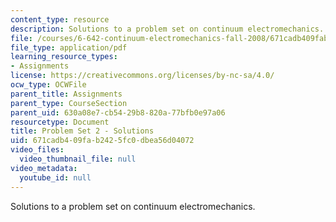 ```yaml
---
content_type: resource
description: Solutions to a problem set on continuum electromechanics.
file: /courses/6-642-continuum-electromechanics-fall-2008/671cadb409fab2425fc0dbea56d04072_pset2_soln.pdf
file_type: application/pdf
learning_resource_types:
- Assignments
license: https://creativecommons.org/licenses/by-nc-sa/4.0/
ocw_type: OCWFile
parent_title: Assignments
parent_type: CourseSection
parent_uid: 630a08e7-cb54-29b8-820a-77bfb0e97a06
resourcetype: Document
title: Problem Set 2 - Solutions
uid: 671cadb4-09fa-b242-5fc0-dbea56d04072
video_files:
  video_thumbnail_file: null
video_metadata:
  youtube_id: null
---
```

Solutions to a problem set on continuum electromechanics.